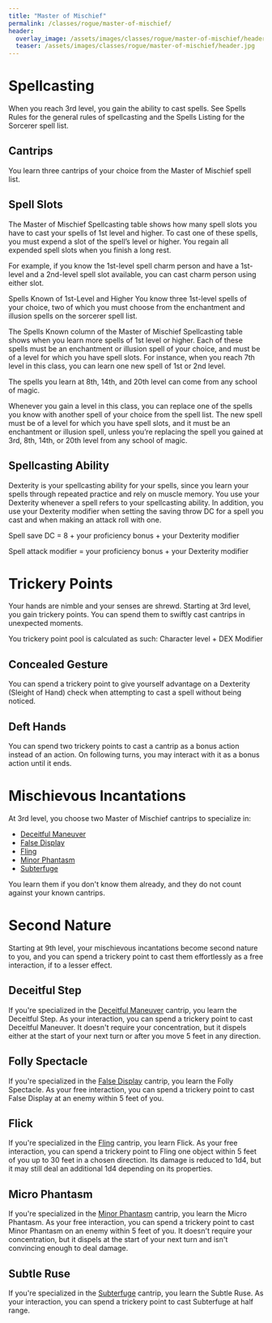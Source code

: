 ```yaml
---
title: "Master of Mischief"
permalink: /classes/rogue/master-of-mischief/
header:
  overlay_image: /assets/images/classes/rogue/master-of-mischief/header.png
  teaser: /assets/images/classes/rogue/master-of-mischief/header.jpg
---
```


# Spellcasting
When you reach 3rd level, you gain the ability to cast spells. See Spells Rules for the general rules of spellcasting and the Spells Listing for the Sorcerer spell list.

## Cantrips
You learn three cantrips of your choice from the Master of Mischief spell list.

## Spell Slots
The Master of Mischief Spellcasting table shows how many spell slots you have to cast your spells of 1st level and higher. To cast one of these spells, you must expend a slot of the spell’s level or higher. You regain all expended spell slots when you finish a long rest.

For example, if you know the 1st-level spell charm person and have a 1st-level and a 2nd-level spell slot available, you can cast charm person using either slot.

Spells Known of 1st-Level and Higher
You know three 1st-level spells of your choice, two of which you must choose from the enchantment and illusion spells on the sorcerer spell list.

The Spells Known column of the Master of Mischief Spellcasting table shows when you learn more spells of 1st level or higher. Each of these spells must be an enchantment or illusion spell of your choice, and must be of a level for which you have spell slots. For instance, when you reach 7th level in this class, you can learn one new spell of 1st or 2nd level.

The spells you learn at 8th, 14th, and 20th level can come from any school of magic.

Whenever you gain a level in this class, you can replace one of the spells you know with another spell of your choice from the spell list. The new spell must be of a level for which you have spell slots, and it must be an enchantment or illusion spell, unless you’re replacing the spell you gained at 3rd, 8th, 14th, or 20th level from any school of magic.

## Spellcasting Ability
Dexterity is your spellcasting ability for your spells, since you learn your spells through repeated practice and rely on muscle memory. You use your Dexterity whenever a spell refers to your spellcasting ability. In addition, you use your Dexterity modifier when setting the saving throw DC for a spell you cast and when making an attack roll with one.

Spell save DC = 8 + your proficiency bonus + your Dexterity modifier

Spell attack modifier = your proficiency bonus + your Dexterity modifier

# Trickery Points
Your hands are nimble and your senses are shrewd. Starting at 3rd level, you gain trickery points. You can spend them to swiftly cast cantrips in unexpected moments.

You trickery point pool is calculated as such: Character level + DEX Modifier

## Concealed Gesture
You can spend a trickery point to give yourself advantage on a Dexterity (Sleight of Hand) check when attempting to cast a spell without being noticed.

## Deft Hands
You can spend two trickery points to cast a cantrip as a bonus action instead of an action. On following turns, you may interact with it as a bonus action until it ends.

# Mischievous Incantations
At 3rd level, you choose two Master of Mischief cantrips to specialize in:
- [Deceitful Maneuver](/spells/deceitful-maneuver/)
- [False Display](/spells/false-display/)
- [Fling](/spells/fling/)
- [Minor Phantasm](/spells/minor-phantasm)
- [Subterfuge](/spells/subterfuge/)

You learn them if you don't know them already, and they do not count against your known cantrips.

# Second Nature
Starting at 9th level, your mischievous incantations become second nature to you, and you can spend a trickery point to cast them effortlessly as a free interaction, if to a lesser effect.

## Deceitful Step
If you're specialized in the [Deceitful Maneuver](/spells/deceitful-maneuver/) cantrip, you learn the Deceitful Step. As your interaction, you can spend a trickery point to cast Deceitful Maneuver. It doesn't require your concentration, but it dispels either at the start of your next turn or after you move 5 feet in any direction.

## Folly Spectacle
If you're specialized in the [False Display](/spells/false-display/) cantrip, you learn the Folly Spectacle. As your free interaction, you can spend a trickery point to cast False Display at an enemy within 5 feet of you.

## Flick
If you're specialized in the [Fling](/spells/fling/) cantrip, you learn Flick. As your free interaction, you can spend a trickery point to Fling one object within 5 feet of you up to 30 feet in a chosen direction. Its damage is reduced to 1d4, but it may still deal an additional 1d4 depending on its properties.

## Micro Phantasm
If you're specialized in the [Minor Phantasm](/spells/minor-phantasm) cantrip, you learn the Micro Phantasm. As your free interaction, you can spend a trickery point to cast Minor Phantasm on an enemy within 5 feet of you. It doesn't require your concentration, but it dispels at the start of your next turn and isn't convincing enough to deal damage.

## Subtle Ruse
If you're specialized in the [Subterfuge](/spells/subterfuge/) cantrip, you learn the Subtle Ruse. As your interaction, you can spend a trickery point to cast Subterfuge at half range.
